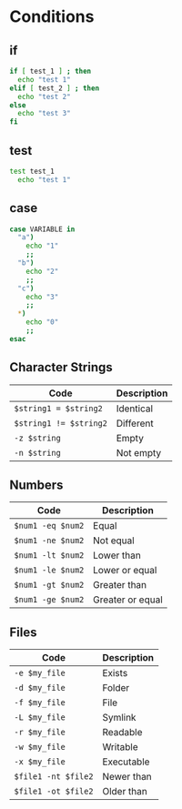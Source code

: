 # Conditions

## if

```bash
if [ test_1 ] ; then
  echo "test 1"
elif [ test_2 ] ; then
  echo "test 2"
else
  echo "test 3"
fi
```

## test

```bash
test test_1
  echo "test 1"
```

## case

```bash
case VARIABLE in
  "a")
    echo "1"
    ;;
  "b")
    echo "2"
    ;;
  "c")
    echo "3"
    ;;
  *)
    echo "0"
    ;;
esac
```

## Character Strings

| Code                   | Description |
| ---------------------- | ----------- |
| `$string1 = $string2`  | Identical   |
| `$string1 != $string2` | Different   |
| `-z $string`           | Empty       |
| `-n $string`           | Not empty   |

## Numbers

| Code              | Description      |
| ----------------- | ---------------- |
| `$num1 -eq $num2` | Equal            |
| `$num1 -ne $num2` | Not equal        |
| `$num1 -lt $num2` | Lower than       |
| `$num1 -le $num2` | Lower or equal   |
| `$num1 -gt $num2` | Greater than     |
| `$num1 -ge $num2` | Greater or equal |

## Files

| Code                | Description |
| ------------------- | ----------- |
| `-e $my_file`       | Exists      |
| `-d $my_file`       | Folder      |
| `-f $my_file`       | File        |
| `-L $my_file`       | Symlink     |
| `-r $my_file`       | Readable    |
| `-w $my_file`       | Writable    |
| `-x $my_file`       | Executable  |
| `$file1 -nt $file2` | Newer than  |
| `$file1 -ot $file2` | Older than  |
